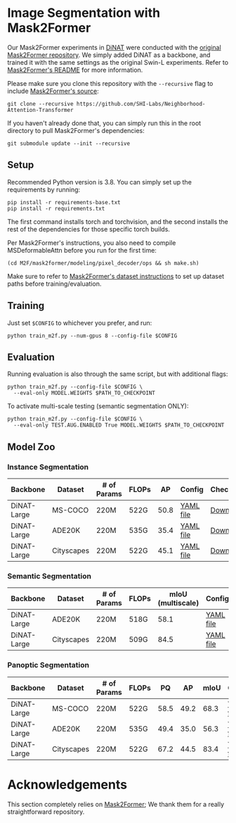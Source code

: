# Image Segmentation with Mask2Former

Our Mask2Former experiments in [DiNAT](https://arxiv.org/abs/2209.15001) were conducted with the [original Mask2Former repository](https://github.com/facebookresearch/Mask2Former).
We simply added DiNAT as a backbone, and trained it with the same settings as the original Swin-L experiments.
Refer to [Mask2Former's README](M2F/README.md) for more information.

Please make sure you clone this repository with the `--recursive` flag to include [Mask2Former's source](https://github.com/facebookresearch/Mask2Former):
```shell
git clone --recursive https://github.com/SHI-Labs/Neighborhood-Attention-Transformer
```
If you haven't already done that, you can simply run this in the root directory to pull Mask2Former's dependencies:
```shell
git submodule update --init --recursive
```

## Setup
Recommended Python version is 3.8.
You can simply set up the requirements by running:
```shell
pip install -r requirements-base.txt
pip install -r requirements.txt
```
The first command installs torch and torchvision, and the second installs the rest of the dependencies for those specific torch builds.

Per Mask2Former's instructions, you also need to compile MSDeformableAttn before you run for the first time:
```shell
(cd M2F/mask2former/modeling/pixel_decoder/ops && sh make.sh)
```

Make sure to refer to [Mask2Former's dataset instructions](M2F/datasets/README.md) to set up dataset paths before training/evaluation.

## Training
Just set `$CONFIG` to whichever you prefer, and run:
```
python train_m2f.py --num-gpus 8 --config-file $CONFIG
```

## Evaluation
Running evaluation is also through the same script, but with additional flags:
```
python train_m2f.py --config-file $CONFIG \
  --eval-only MODEL.WEIGHTS $PATH_TO_CHECKPOINT
```

To activate multi-scale testing (semantic segmentation ONLY):
```
python train_m2f.py --config-file $CONFIG \
  --eval-only TEST.AUG.ENABLED True MODEL.WEIGHTS $PATH_TO_CHECKPOINT
```

## Model Zoo

### Instance Segmentation
| Backbone | Dataset | # of Params | FLOPs | AP | Config | Checkpoint |
|---|---|---|---|---|---|---|
| DiNAT-Large | MS-COCO | 220M | 522G | 50.8 | [YAML file](configs/coco/instance-segmentation/dinat/maskformer2_dinat_large_IN21k_384_bs16_100ep.yaml) | [Download](https://shi-labs.com/projects/dinat/checkpoints/m2f/mask2former_dinat_large_coco_instance.pth) |
| DiNAT-Large | ADE20K | 220M | 535G | 35.4 | [YAML file](configs/ade20k/instance-segmentation/dinat/maskformer2_dinat_large_IN21k_384_bs16_160k.yaml) | [Download](https://shi-labs.com/projects/dinat/checkpoints/m2f/mask2former_dinat_large_ade20k_instance.pth) |
| DiNAT-Large | Cityscapes | 220M | 522G | 45.1 | [YAML file](configs/cityscapes/instance-segmentation/dinat/maskformer2_dinat_large_IN21k_384_bs16_90k.yaml) | [Download](https://shi-labs.com/projects/dinat/checkpoints/m2f/mask2former_dinat_large_cityscapes_instance.pth) |

### Semantic Segmentation
| Backbone | Dataset | # of Params | FLOPs | mIoU (multiscale) | Config | Checkpoint |
|---|---|---|---|---|---|---|
| DiNAT-Large | ADE20K | 220M | 518G | 58.1 | [YAML file](configs/ade20k/semantic-segmentation/dinat/maskformer2_dinat_large_IN21k_384_bs16_160k.yaml) | [Download](https://shi-labs.com/projects/dinat/checkpoints/m2f/mask2former_dinat_large_ade20k_semantic.pth) |
| DiNAT-Large | Cityscapes | 220M | 509G | 84.5 | [YAML file](configs/cityscapes/semantic-segmentation/dinat/maskformer2_dinat_large_IN21k_384_bs16_90k.yaml) | [Download](https://shi-labs.com/projects/dinat/checkpoints/m2f/mask2former_dinat_large_cityscapes_semantic.pth) |


### Panoptic Segmentation
| Backbone | Dataset | # of Params | FLOPs | PQ | AP | mIoU | Config | Checkpoint |
|---|---|---|---|---|---|---|---|---|
| DiNAT-Large | MS-COCO | 220M | 522G | 58.5 | 49.2 | 68.3 | [YAML file](configs/coco/panoptic-segmentation/dinat/maskformer2_dinat_large_IN21k_384_bs16_100ep.yaml) | [Download](https://shi-labs.com/projects/dinat/checkpoints/m2f/mask2former_dinat_large_coco_panoptic.pth) |
| DiNAT-Large | ADE20K | 220M | 535G | 49.4 | 35.0 | 56.3 | [YAML file](configs/ade20k/panoptic-segmentation/dinat/maskformer2_dinat_large_IN21k_384_bs16_160k.yaml) | [Download](https://shi-labs.com/projects/dinat/checkpoints/m2f/mask2former_dinat_large_ade20k_panoptic.pth) |
| DiNAT-Large | Cityscapes | 220M | 522G | 67.2 | 44.5 | 83.4 | [YAML file](configs/cityscapes/panoptic-segmentation/dinat/maskformer2_dinat_large_IN21k_384_bs16_90k.yaml) | [Download](https://shi-labs.com/projects/dinat/checkpoints/m2f/mask2former_dinat_large_cityscapes_panoptic.pth) |

# Acknowledgements
This section completely relies on [Mask2Former](https://github.com/facebookresearch/Mask2Former); 
We thank them for a really straightforward repository.
